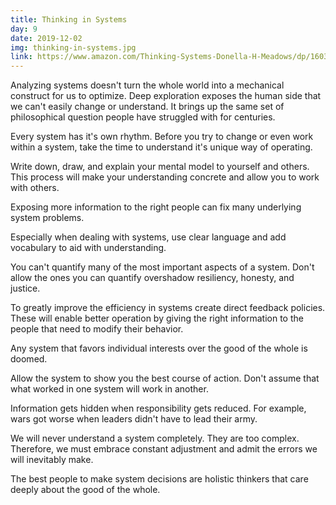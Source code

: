 ```yaml
---
title: Thinking in Systems
day: 9
date: 2019-12-02
img: thinking-in-systems.jpg
link: https://www.amazon.com/Thinking-Systems-Donella-H-Meadows/dp/1603580557
---
```


Analyzing systems doesn't turn the whole world into a mechanical
construct for us to optimize. Deep exploration exposes the human
side that we can't easily change or understand. It brings up the same
set of philosophical question people have struggled with for
centuries.

Every system has it's own rhythm. Before you try to change or even
work within a system, take the time to understand it's unique way of
operating.

Write down, draw, and explain your mental model to yourself and
others. This process will make your understanding concrete and allow
you to work with others.

Exposing more information to the right people can fix many underlying
system problems.

Especially when dealing with systems, use clear language and add
vocabulary to aid with understanding.

You can't quantify many of the most important aspects of a system.
Don't allow the ones you can quantify overshadow resiliency, honesty,
and justice.

To greatly improve the efficiency in systems create direct feedback
policies. These will enable better operation by giving the right
information to the people that need to modify their behavior.

Any system that favors individual interests over the good of the whole
is doomed.

Allow the system to show you the best course of action. Don't assume
that what worked in one system will work in another.

Information gets hidden when responsibility gets reduced. For example,
wars got worse when leaders didn't have to lead their army.

We will never understand a system completely. They are too complex.
Therefore, we must embrace constant adjustment and admit the errors we
will inevitably make.

The best people to make system decisions are holistic thinkers that
care deeply about the good of the whole.
